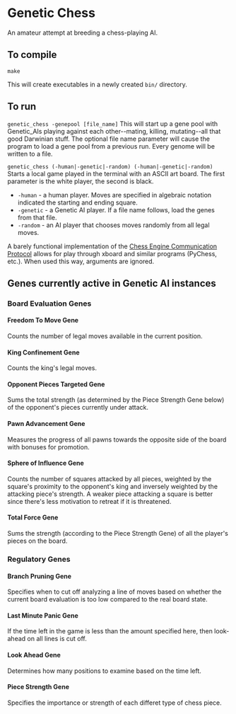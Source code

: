 # Genetic Chess
An amateur attempt at breeding a chess-playing AI.

## To compile
`make`

This will create executables in a newly created `bin/` directory.

## To run

`genetic_chess -genepool [file_name]`
This will start up a gene pool with Genetic_AIs playing against each other--mating, killing, mutating--all that good Darwinian stuff. The optional file name parameter will cause the program to load a gene pool from a previous run. Every genome will be written to a file.

`genetic_chess (-human|-genetic|-random) (-human|-genetic|-random)`
Starts a local game played in the terminal with an ASCII art board. The first parameter is the white player, the second is black.
 - `-human` - a human player. Moves are specified in algebraic notation indicated the starting and ending square.
 - `-genetic` - a Genetic AI player. If a file name follows, load the genes from that file.
 - `-random` - an AI player that chooses moves randomly from all legal moves.

A barely functional implementation of the [Chess Engine Communication Protocol](https://www.gnu.org/software/xboard/engine-intf.html) allows for play through xboard and similar programs (PyChess, etc.). When used this way, arguments are ignored.


## Genes currently active in Genetic AI instances


### Board Evaluation Genes

#### Freedom To Move Gene
Counts the number of legal moves available in the current position.

#### King Confinement Gene
Counts the king's legal moves.

#### Opponent Pieces Targeted Gene
Sums the total strength (as determined by the Piece Strength Gene below) of
the opponent's pieces currently under attack.

#### Pawn Advancement Gene
Measures the progress of all pawns towards the opposite side of the board with
bonuses for promotion.

#### Sphere of Influence Gene
Counts the number of squares attacked by all pieces, weighted by the square's
proximity to the opponent's king and inversely weighted by the attacking
piece's strength. A weaker piece attacking a square is better since there's
less motivation to retreat if it is threatened.

#### Total Force Gene
Sums the strength (according to the Piece Strength Gene) of all the player's
pieces on the board.



### Regulatory Genes

#### Branch Pruning Gene
Specifies when to cut off analyzing a line of moves based on whether the
current board evaluation is too low compared to the real board state.

#### Last Minute Panic Gene
If the time left in the game is less than the amount specified here, then
look-ahead on all lines is cut off.

#### Look Ahead Gene
Determines how many positions to examine based on the time left.

#### Piece Strength Gene
Specifies the importance or strength of each differet type of chess piece.

